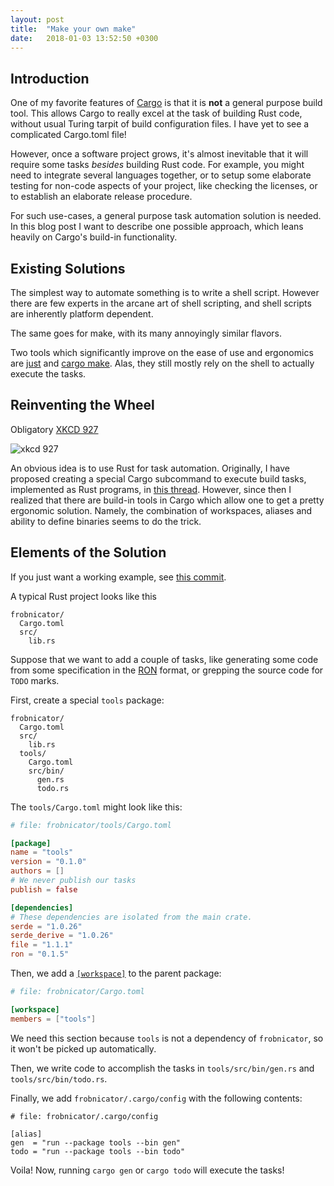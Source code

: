 ```yaml
---
layout: post
title:  "Make your own make"
date:   2018-01-03 13:52:50 +0300
---
```


## Introduction

One of my favorite features of [Cargo] is that it is **not** a general purpose
build tool. This allows Cargo to really excel at the task of building Rust code,
without usual Turing tarpit of build configuration files. I have yet to see a
complicated Cargo.toml file!

[Cargo]: https://doc.rust-lang.org/cargo/

However, once a software project grows, it's almost inevitable that it will
require some tasks *besides* building Rust code. For example, you might need to
integrate several languages together, or to setup some elaborate testing for
non-code aspects of your project, like checking the licenses, or to establish an
elaborate release procedure.

For such use-cases, a general purpose task automation solution is needed. In
this blog post I want to describe one possible approach, which leans heavily on
Cargo's build-in functionality.


## Existing Solutions

The simplest way to automate something is to write a shell script. However there
are few experts in the arcane art of shell scripting, and shell scripts are
inherently platform dependent.

The same goes for make, with its many annoyingly similar flavors.

Two tools which significantly improve on the ease of use and ergonomics are
[just] and [cargo make]. Alas, they still mostly rely on the shell to actually
execute the tasks.

[just]: https://github.com/casey/just
[cargo make]: https://github.com/sagiegurari/cargo-make


## Reinventing the Wheel

Obligatory [XKCD 927](https://xkcd.com/927/)

![xkcd 927](https://imgs.xkcd.com/comics/standards.png)

An obvious idea is to use Rust for task automation. Originally, I have proposed
creating a special Cargo subcommand to execute build tasks, implemented as Rust
programs, in [this
thread](https://users.rust-lang.org/t/idea-for-a-crate-tool-cargo-task/15300/).
However, since then I realized that there are build-in tools in Cargo which
allow one to get a pretty ergonomic solution. Namely, the combination of
workspaces, aliases and ability to define binaries seems to do the trick.


## Elements of the Solution

If you just want a working example, see [this
commit](https://github.com/matklad/libsyntax2/commit/bb381a7ff7a21cad98d80005a81f2586684f80a0).

A typical Rust project looks like this

~~~
frobnicator/
  Cargo.toml
  src/
    lib.rs
~~~

Suppose that we want to add a couple of tasks, like generating some code from
some specification in the [RON](https://github.com/ron-rs/ron) format, or
grepping the source code for `TODO` marks.

First, create a special `tools` package:

~~~
frobnicator/
  Cargo.toml
  src/
    lib.rs
  tools/
    Cargo.toml
    src/bin/
      gen.rs
      todo.rs
~~~


The `tools/Cargo.toml` might look like this:

~~~TOML
# file: frobnicator/tools/Cargo.toml

[package]
name = "tools"
version = "0.1.0"
authors = []
# We never publish our tasks
publish = false

[dependencies]
# These dependencies are isolated from the main crate. 
serde = "1.0.26"
serde_derive = "1.0.26"
file = "1.1.1"
ron = "0.1.5"
~~~

Then, we add a
[`[workspace]`](https://doc.rust-lang.org/cargo/reference/manifest.html#the-workspace-section)
to the parent package:

~~~TOML
# file: frobnicator/Cargo.toml

[workspace]
members = ["tools"]
~~~

We need this section because `tools` is not a dependency of `frobnicator`, so it
won't be picked up automatically.

Then, we write code to accomplish the tasks in `tools/src/bin/gen.rs` and
`tools/src/bin/todo.rs`.

Finally, we add `frobnicator/.cargo/config` with the following contents:

~~~
# file: frobnicator/.cargo/config

[alias]
gen  = "run --package tools --bin gen"
todo = "run --package tools --bin todo"
~~~

Voila! Now, running `cargo gen` or `cargo todo` will execute the tasks!
